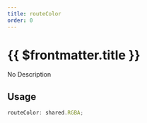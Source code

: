 ```yaml
---
title: routeColor
order: 0
---
```


# {{ $frontmatter.title }}

No Description

## Usage

```ts
routeColor: shared.RGBA;
```
